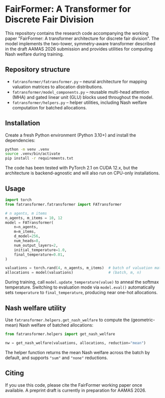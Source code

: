 # FairFormer: A Transformer for Discrete Fair Division

This repository contains the research code accompanying the working paper
"FairFormer: A transformer architecture for discrete fair division". The model
implements the two-tower, symmetry-aware transformer described in the draft
AAMAS 2026 submission and provides utilities for computing Nash welfare during
training.

## Repository structure

- `fatransformer/fatransformer.py` – neural architecture for mapping valuation
  matrices to allocation distributions.
- `fatransformer/model_components.py` – reusable multi-head attention (MHA) and
  gated linear unit (GLU) blocks used throughout the model.
- `fatransformer/helpers.py` – helper utilities, including Nash welfare
  computation for batched allocations.

## Installation

Create a fresh Python environment (Python 3.10+) and install the dependencies:

```bash
python -m venv .venv
source .venv/bin/activate
pip install -r requirements.txt
```

The code has been tested with PyTorch 2.1 on CUDA 12.x, but the architecture is
backend-agnostic and will also run on CPU-only installations.

## Usage

```python
import torch
from fatransformer.fatransformer import FATransformer

# n agents, m items
n_agents, m_items = 10, 12
model = FATransformer(
    n=n_agents,
    m=m_items,
    d_model=256,
    num_heads=8,
    num_output_layers=2,
    initial_temperature=1.0,
    final_temperature=0.01,
)

valuations = torch.rand(4, n_agents, m_items)  # batch of valuation matrices
allocations = model(valuations)                # (batch, m, n)
```

During training, call `model.update_temperature(value)` to anneal the softmax
temperature. Switching to evaluation mode via `model.eval()` automatically sets
`temperature` to `final_temperature`, producing near one-hot allocations.

## Nash welfare utility

Use `fatransformer.helpers.get_nash_welfare` to compute the (geometric-mean)
Nash welfare of batched allocations:

```python
from fatransformer.helpers import get_nash_welfare

nw = get_nash_welfare(valuations, allocations, reduction="mean")
```

The helper function returns the mean Nash welfare across the batch by default,
and supports `"sum"` and `"none"` reductions.

## Citing

If you use this code, please cite the FairFormer working paper once available.
A preprint draft is currently in preparation for AAMAS 2026.
